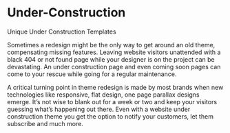 # Under-Construction
Unique Under Construction Templates


Sometimes a redesign might be the only way to get around an old theme, compensating missing features. Leaving website visitors unattended with a black 404 or not found page while your designer is on the project can be devastating. An under construction page and even coming soon pages can come to your rescue while going for a regular maintenance.

A critical turning point in theme redesign is made by most brands when new technologies like responsive, flat design, one page parallax designs emerge. It’s not wise to blank out for a week or two and keep your visitors guessing what’s happening out there. Even with a website under construction theme you get the option to notify your customers, let them subscribe and much more.
